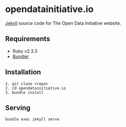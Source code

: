 # opendatainitiative.io

[Jekyll](https://jekyllrb.com/docs/home/) source code for The Open Data Initiative website.

## Requirements
- Ruby v2.3.3
- [Bundler](http://bundler.io/)

## Installation
```
1. git clone <repo>
2. cd opendatainitiative.io
3. bundle install
```

## Serving
```
bundle exec jekyll serve
``` 